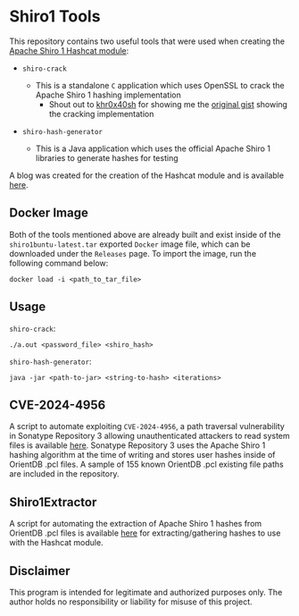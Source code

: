# Shiro1 Tools

This repository contains two useful tools that were used when creating the [Apache Shiro 1 Hashcat module](https://github.com/hashcat/hashcat/pull/4017):

- `shiro-crack`
  - This is a standalone `C` application which uses OpenSSL to crack the Apache Shiro 1 hashing implementation
    - Shout out to [khr0x40sh](https://github.com/khr0x40sh) for showing me the [original gist](https://gist.github.com/gquere/8dc40c5a6a900215102e6ac94716b33d) showing the cracking implementation

- `shiro-hash-generator`
  - This is a Java application which uses the official Apache Shiro 1 libraries to generate hashes for testing

A blog was created for the creation of the Hashcat module and is available [here](https://fin3ss3g0d.net/index.php/2024/06/24/crack-faster-hack-smarter-custom-hashcat-module-for-apache-shiro-1-sha-512/).

## Docker Image

Both of the tools mentioned above are already built and exist inside of the `shiro1buntu-latest.tar` exported `Docker` image file, which can be downloaded under the `Releases` page. To import the image, run the following command below:

`docker load -i <path_to_tar_file>`

## Usage

`shiro-crack`:

```
./a.out <password_file> <shiro_hash>
```

`shiro-hash-generator`:

```
java -jar <path-to-jar> <string-to-hash> <iterations>
```

## CVE-2024-4956

A script to automate exploiting `CVE-2024-4956`, a path traversal vulnerability in Sonatype Repository 3 allowing unauthenticated attackers to read system files is available [here](https://github.com/fin3ss3g0d/CVE-2024-4956). Sonatype Repository 3 uses the Apache Shiro 1 hashing algorithm at the time of writing and stores user hashes inside of OrientDB .pcl files. A sample of 155 known OrientDB .pcl existing file paths are included in the repository.

## Shiro1Extractor

A script for automating the extraction of Apache Shiro 1 hashes from OrientDB .pcl files is available [here](https://github.com/fin3ss3g0d/Shiro1Extractor) for extracting/gathering hashes to use with the Hashcat module.

## Disclaimer

This program is intended for legitimate and authorized purposes only. The author holds no responsibility or liability for misuse of this project.